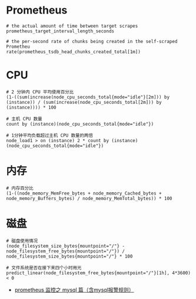 


# Prometheus

```shell
# the actual amount of time between target scrapes
prometheus_target_interval_length_seconds

# the per-second rate of chunks being created in the self-scraped Prometheu
rate(prometheus_tsdb_head_chunks_created_total[1m])

```

# CPU 


```shell
# 2 分钟内 CPU 平均使用百分比
(1-((sum(increase(node_cpu_seconds_total{mode="idle"}[2m])) by (instance)) / (sum(increase(node_cpu_seconds_total[2m])) by (instance)))) * 100

# 主机 CPU 数量
count by (instance)(node_cpu_seconds_total{mode="idle"})

# 1分钟平均负载超过主机 CPU 数量的两倍
node_load1 > on (instance) 2 * count by (instance)(node_cpu_seconds_total{mode="idle"})
```



# 内存

```shell
# 内存百分比
(1-((node_memory_MemFree_bytes + node_memory_Cached_bytes +
node_memory_Buffers_bytes) / node_memory_MemTotal_bytes)) * 100

```


# 磁盘

```shell
# 磁盘使用情况
(node_filesystem_size_bytes{mountpoint="/"} - node_filesystem_free_bytes{mountpoint="/"}) / node_filesystem_size_bytes{mountpoint="/"} * 100

# 文件系统是否在接下来四个小时用光
predict_linear(node_filesystem_free_bytes{mountpoint="/"}[1h], 4*3600) < 0
```

- [prometheus 监控之 mysql 篇（含mysql报警规则）](https://blog.csdn.net/qq_25934401/article/details/82594478)

